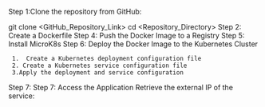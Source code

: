  Step 1:Clone the repository from GitHub:

 git clone <GitHub_Repository_Link>
cd <Repository_Directory>
Step 2: Create a Dockerfile
Step 4: Push the Docker Image to a Registry
Step 5: Install MicroK8s
Step 6: Deploy the Docker Image to the Kubernetes Cluster
   
     1.  Create a Kubernetes deployment configuration file
     2. Create a Kubernetes service configuration file
     3.Apply the deployment and service configuration
Step 7:
  Step 7: Access the Application
Retrieve the external IP of the service:
